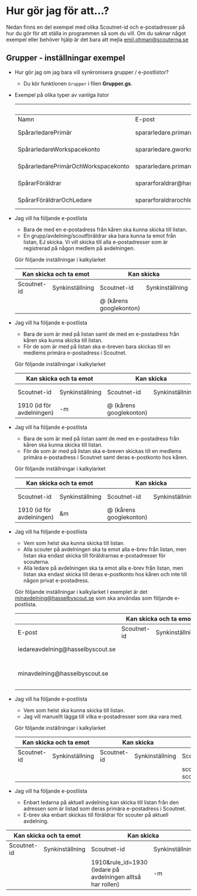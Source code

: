 # Hur gör jag för att...?
Nedan finns en del exempel med olika Scoutnet-id och e-postadresser på hur du gör för att
ställa in programmen så som du vill.
Om du saknar något exempel eller behöver hjälp är det bara att mejla emil.ohman@scouterna.se

## Grupper - inställningar exempel
* Hur gör jag om jag bara vill synkronisera grupper / e-postlistor?
   - Du kör funktionen `Grupper` i filen **Grupper.gs**.

* Exempel på olika typer av vanliga listor

   <table>
      <thead>
         <tr>
            <th colspan=2></th>
            <th colspan=2>Kan skicka och ta emot</th>
         </tr>
      </thead>
      <tbody>
         <tr>
            <td>Namn</td>
            <td>E-post</td>
            <td>Scoutnet-id</td>
            <td>Synkinställning</td>
         </tr>
         <tr>
            <td>SpårarledarePrimär</td>
            <td>spararledare.primar@hasselbyscout.se</td>
            <td>1910&rule_id=1930 (ledare på avdelningen alltså har rollen)</td>
            <td>-m</td>
         </tr>
         <tr>
            <td>SpårarledareWorkspacekonto</td>
            <td>spararledare.gworkspace@hasselbyscout.se</td>
            <td>1910&rule_id=1930 (ledare på avdelningen alltså har rollen)</td>
            <td>@</td>
         </tr>
         <tr>
            <td>SpårarledarePrimärOchWorkspacekonto</td>
            <td>spararledare.primarochgworkspace@hasselbyscout.se</td>
            <td>1910&rule_id=1930 (ledare på avdelningen alltså har rollen)</td>
            <td>&m</td>
         </tr>
         <tr>
            <td>SpårarFöräldrar</td>
            <td>spararforaldrar@hasselbyscout.se</td>
            <td>1910&rule_id=1940 (person på avdelning under 18 år)</td>
            <td>-f</td>
         </tr>
         <tr>
            <td>SpårarFöräldrarOchLedare</td>
            <td>spararforaldrarochledare@hasselbyscout.se</td>
            <td>spararforaldrar@hasselbyscout.se, spararledare.primar@hasselbyscout.se</td>
            <td></td>
         </tr>
      </tbody>
   </table>
   
*  Jag vill ha följande e-postlista
   * Bara de med en e-postadress från kåren ska kunna skicka till listan.
   * En grupp/avdelning/scoutföräldrar ska bara kunna ta emot från listan, EJ skicka. Vi vill
   skicka till alla e-postadresser som är registrerad på någon medlem på avdelningen.
      
   Gör följande inställningar i kalkylarket

   <table>
      <thead>
         <tr>
            <th colspan=2>Kan skicka och ta emot</th>
            <th colspan=2>Kan skicka</th>
            <th colspan=2>Kan ta emot</th>
         </tr>
      </thead>
      <tbody>
         <tr>
            <td>Scoutnet-id</td>
            <td>Synkinställning</td>
            <td>Scoutnet-id</td>
            <td>Synkinställning</td>
            <td>Scoutnet-id</td>
            <td>Synkinställning</td>
         </tr>
         <tr>
            <td></td>
            <td></td>
            <td>@ (kårens googlekonton)</td>
            <td></td>
            <td>1910 (id för avdelningen)</td>
            <td></td>
         </tr>
      </tbody>
   </table>
   
*  Jag vill ha följande e-postlista
   * Bara de som är med på listan samt de med en e-postadress från kåren ska kunna skicka till listan.
   * För de som är med på listan ska e-breven bara skickas till en medlems primära e-postadress i Scoutnet.
      
   Gör följande inställningar i kalkylarket

   <table>
      <thead>
         <tr>
            <th colspan=2>Kan skicka och ta emot</th>
            <th colspan=2>Kan skicka</th>
            <th colspan=2>Kan ta emot</th>
         </tr>
      </thead>
      <tbody>
         <tr>
            <td>Scoutnet-id</td>
            <td>Synkinställning</td>
            <td>Scoutnet-id</td>
            <td>Synkinställning</td>
            <td>Scoutnet-id</td>
            <td>Synkinställning</td>
         </tr>
         <tr>
            <td>1910 (id för avdelningen)</td>
            <td>-m</td>
            <td>@ (kårens googlekonton)</td>
            <td></td>
            <td></td>
            <td></td>
         </tr>
      </tbody>
   </table>
   
*  Jag vill ha följande e-postlista
   * Bara de som är med på listan samt de med en e-postadress från kåren ska kunna skicka till listan.
   * För de som är med på listan ska e-breven skickas till en medlems primära e-postadress i Scoutnet
   samt deras e-postkonto hos kåren.
      
   Gör följande inställningar i kalkylarket

   <table>
      <thead>
         <tr>
            <th colspan=2>Kan skicka och ta emot</th>
            <th colspan=2>Kan skicka</th>
            <th colspan=2>Kan ta emot</th>
         </tr>
      </thead>
      <tbody>
         <tr>
            <td>Scoutnet-id</td>
            <td>Synkinställning</td>
            <td>Scoutnet-id</td>
            <td>Synkinställning</td>
            <td>Scoutnet-id</td>
            <td>Synkinställning</td>
         </tr>
         <tr>
            <td>1910 (id för avdelningen)</td>
            <td>&m</td>
            <td>@ (kårens googlekonton)</td>
            <td></td>
            <td></td>
            <td></td>
         </tr>
      </tbody>
   </table>
   
*  Jag vill ha följande e-postlista
   * Vem som helst ska kunna skicka till listan.
   * Alla scouter på avdelningen ska ta emot alla e-brev från listan, men listan ska endast skicka till föräldrarnas e-postadresser för scouterna.
   * Alla ledare på avdelningen ska ta emot alla e-brev från listan, men listan ska endast skicka till deras e-postkonto hos kåren och inte till någon privat e-postadress.
      
   Gör följande inställningar i kalkylarket
   I exemplet är det minavdelning@hasselbyscout.se som ska användas som följande e-postlista.

   <table>
      <thead>
         <tr>
            <th colspan=1></th>
            <th colspan=2>Kan skicka och ta emot</th>
            <th colspan=2>Kan skicka</th>
            <th colspan=2>Kan ta emot</th>
         </tr>
      </thead>
      <tbody>
         <tr>
            <td>E-post</td>
            <td>Scoutnet-id</td>
            <td>Synkinställning</td>
            <td>Scoutnet-id</td>
            <td>Synkinställning</td>
            <td>Scoutnet-id</td>
            <td>Synkinställning</td>
         </tr>
         <tr>
            <td>ledareavdelning@hasselbyscout.se</td>
            <td></td>
            <td></td>
            <td></td>
            <td></td>
            <td>1910&rule_id=1930 (id för avdelningen och regel för ledarna)</td>
            <td>@</td>
         </tr>
         <tr>
            <td>minavdelning@hasselbyscout.se</td>
            <td></td>
            <td></td>
            <td></td>
            <td></td>
            <td>1910&rule_id=1940 (id för avdelningen och regel för scouter på avdelningen), ledareavdelning@hasselbyscout.se</td>
            <td>-f</td>
         </tr>
      </tbody>
   </table>
   
 * Jag vill ha följande e-postlista
   * Vem som helst ska kunna skicka till listan.
   * Jag vill manuellt lägga till vilka e-postadresser som ska vara med.
      
   Gör följande inställningar i kalkylarket

   <table>
      <thead>
         <tr>
            <th colspan=2>Kan skicka och ta emot</th>
            <th colspan=2>Kan skicka</th>
            <th colspan=2>Kan ta emot</th>
         </tr>
      </thead>
      <tbody>
         <tr>
            <td>Scoutnet-id</td>
            <td>Synkinställning</td>
            <td>Scoutnet-id</td>
            <td>Synkinställning</td>
            <td>Scoutnet-id</td>
            <td>Synkinställning</td>
         </tr>
         <tr>
            <td></td>
            <td></td>
            <td></td>
            <td></td>
            <td>scoutnet@scouterna.se, scoutid@scouterna.se</td>
            <td></td>
         </tr>
      </tbody>
   </table>

*  Jag vill ha följande e-postlista
   - Enbart ledarna på aktuell avdelning kan skicka till listan från den adressen som är listad som deras primära e-postadress i Scoutnet.
   - E-brev ska enbart skickas till föräldrar för scouter på aktuell avdelning.
  
  <table>
      <thead>
         <tr>
            <th colspan=2>Kan skicka och ta emot</th>
            <th colspan=2>Kan skicka</th>
            <th colspan=2>Kan ta emot</th>
         </tr>
      </thead>
      <tbody>
         <tr>
            <td>Scoutnet-id</td>
            <td>Synkinställning</td>
            <td>Scoutnet-id</td>
            <td>Synkinställning</td>
            <td>Scoutnet-id</td>
            <td>Synkinställning</td>
         </tr>
         <tr>
            <td></td>
            <td></td>
            <td>1910&rule_id=1930 (ledare på avdelningen alltså har rollen)</td>
            <td>-m</td>
            <td>1910&rule_id=1940 (person på avdelning under 18 år)</td>
            <td>-f</td>
         </tr>
      </tbody>
   </table>